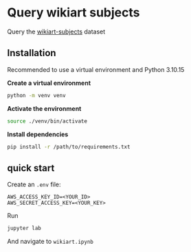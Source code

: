 # Query wikiart subjects

Query the [wikiart-subjects](https://huggingface.co/datasets/jlbaker361/wikiart-subjects) dataset

## Installation

Recommended to use a virtual environment and Python 3.10.15

**Create a virtual environment**
```bash
python -m venv venv
```

**Activate the environment**
```bash
source ./venv/bin/activate
```

**Install dependencies**
```bash
pip install -r /path/to/requirements.txt
```

## quick start

Create an `.env` file:

```.env
AWS_ACCESS_KEY_ID=<YOUR_ID>
AWS_SECRET_ACCESS_KEY=<YOUR_KEY>
```

Run

```bash
jupyter lab
```

And navigate to `wikiart.ipynb`


